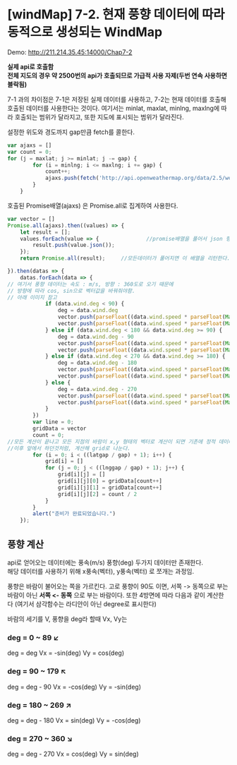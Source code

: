 # [windMap] 7-2. 현재 풍향 데이터에 따라 동적으로 생성되는 WindMap

Demo: http://211.214.35.45:14000/Chap7-2

**실제 api로 호출함**  
**전체 지도의 경우 약 2500번의 api가 호출되므로 가급적 사용 자제(두번 연속 사용하면 블락됨)**  


7-1 과의 차이점은 7-1은 저장된 실제 데이터를 사용하고, 7-2는 현재 데이터를 호출해 호출된 데이터를 사용한다는 것이다.
여기서는 minlat, maxlat, minlng, maxlng에 따라 호출되는 범위가 달라지고, 또한 지도에 표시되는 범위가 달라진다.


설정한 위도와 경도까지 gap만큼 fetch를 콜한다.
```javascript
var ajaxs = []
var count = 0;
for (j = maxlat; j >= minlat; j -= gap) {
        for (i = minlng; i <= maxlng; i += gap) {
            count++;
            ajaxs.push(fetch('http://api.openweathermap.org/data/2.5/weather?lat=' + j + '&lon=' + i + '&appid=bae6700b1efedde528414da0f209d309'))
        }
    }
```


호출된 Promise배열(ajaxs) 은 Promise.all로 집계하여 사용한다.
```javascript
var vector = []
Promise.all(ajaxs).then((values) => {
    let result = [];
    values.forEach(value => {				//promise배열을 풀어서 json 형태로 다시 저장한다
        result.push(value.json());
    });
    return Promise.all(result);		//모든데이터가 풀어지면 이 배열을 리턴한다.

}).then(datas => {
    datas.forEach(data => {			
// 여기서 풍향 데이터는 속도 : m/s, 방향 : 360도로 오기 때문에
// 방향에 따라 cos, sin으로 벡터값을 바꿔줘야함.
// 아래 이미지 참고
            if (data.wind.deg < 90) {
                deg = data.wind.deg
                vector.push(parseFloat((data.wind.speed * parseFloat(Math.sin(deg * Math.PI / 180)) * -1).toFixed(3)))
                vector.push(parseFloat((data.wind.speed * parseFloat(Math.cos(deg * Math.PI / 180))).toFixed(3)))
            } else if (data.wind.deg < 180 && data.wind.deg >= 90) {
                deg = data.wind.deg - 90
                vector.push(parseFloat((data.wind.speed * parseFloat(Math.cos(deg * Math.PI / 180)) * -1).toFixed(3)))
                vector.push(parseFloat((data.wind.speed * parseFloat(Math.sin(deg * Math.PI / 180)) * -1).toFixed(3)))
            } else if (data.wind.deg < 270 && data.wind.deg >= 180) {
                deg = data.wind.deg - 180
                vector.push(parseFloat((data.wind.speed * parseFloat(Math.sin(deg * Math.PI / 180))).toFixed(3)))
                vector.push(parseFloat((data.wind.speed * parseFloat(Math.cos(deg * Math.PI / 180)) * -1).toFixed(3)))
            } else {
                deg = data.wind.deg - 270
                vector.push(parseFloat((data.wind.speed * parseFloat(Math.cos(deg * Math.PI / 180))).toFixed(3)))
                vector.push(parseFloat((data.wind.speed * parseFloat(Math.sin(deg * Math.PI / 180))).toFixed(3)))
            }
        })
        var line = 0;
        gridData = vector
        count = 0;
//모든 계산이 끝나고 모든 지점의 바람이 x,y 형태의 벡터로 계산이 되면 기존에 정적 데이터였던 gridData에 덮어쓴다.
//이후 앞에서 하던것처럼, 계산해 grid로 나눈다.
        for (i = 0; i < ((latgap / gap) + 1); i++) {
            grid[i] = []
            for (j = 0; j < ((lnggap / gap) + 1); j++) {
                grid[i][j] = []
                grid[i][j][0] = gridData[count++]
                grid[i][j][1] = gridData[count++]
                grid[i][j][2] = count / 2
            }
        }
        alert("준비가 완료되었습니다.")
    });
```

## 풍향 계산
api로 얻어오는 데이터에는 풍속(m/s) 풍향(deg) 두가지 데이터만 존재한다.  
해당 데이터를 사용하기 위해 x풍속(벡터), y풍속(벡터) 로 쪼개는 과정임.

풍향은 바람이 불어오는 쪽을 가르킨다.
고로 풍향이 90도 이면, 
서쪽 -> 동쪽으로 부는 바람이 아닌
**서쪽 <- 동쪽** 으로 부는 바람이다.
또한 4방면에 따라 다음과 같이 계산한다
(여기서 삼각함수는 라디안이 아닌 degree로 표시한다)

바람의 세기를 V, 풍향을 deg라 할때 Vx, Vy는 
### deg = 0 ~ 89 ↙️
deg = deg
Vx = -sin(deg)
Vy = cos(deg)

### deg = 90 ~ 179 ↖️
deg = deg - 90
Vx = -cos(deg)
Vy = -sin(deg)

### deg = 180 ~ 269 ↗️
deg = deg - 180
Vx = sin(deg)
Vy = -cos(deg)

### deg = 270 ~ 360 ↘️
deg = deg - 270
Vx = cos(deg)
Vy = sin(deg)


